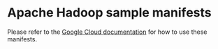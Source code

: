 # Apache Hadoop sample manifests

Please refer to the [Google Cloud documentation](https://cloud.google.com/stackdriver/docs/managed-prometheus/exporters/hadoop) for how to use these manifests.
